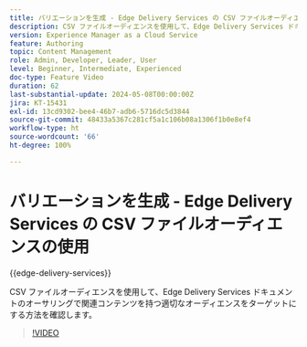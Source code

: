 ```yaml
---
title: バリエーションを生成 - Edge Delivery Services の CSV ファイルオーディエンスの使用
description: CSV ファイルオーディエンスを使用して、Edge Delivery Services ドキュメントのオーサリングで関連コンテンツを持つ適切なオーディエンスをターゲットにする方法を確認します。
version: Experience Manager as a Cloud Service
feature: Authoring
topic: Content Management
role: Admin, Developer, Leader, User
level: Beginner, Intermediate, Experienced
doc-type: Feature Video
duration: 62
last-substantial-update: 2024-05-08T00:00:00Z
jira: KT-15431
exl-id: 13cd9302-bee4-46b7-adb6-5716dc5d3844
source-git-commit: 48433a5367c281cf5a1c106b08a1306f1b0e8ef4
workflow-type: ht
source-wordcount: '66'
ht-degree: 100%

---
```


# バリエーションを生成 - Edge Delivery Services の CSV ファイルオーディエンスの使用

{{edge-delivery-services}}

CSV ファイルオーディエンスを使用して、Edge Delivery Services ドキュメントのオーサリングで関連コンテンツを持つ適切なオーディエンスをターゲットにする方法を確認します。

>[!VIDEO](https://video.tv.adobe.com/v/3436882/?learn=on&captions=jpn)
